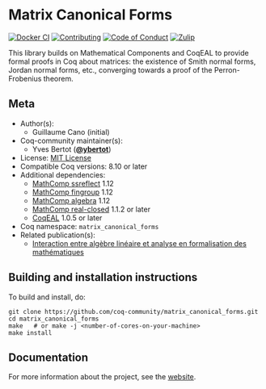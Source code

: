 <!---
This file was generated from `meta.yml`, please do not edit manually.
Follow the instructions on https://github.com/coq-community/templates to regenerate.
--->
# Matrix Canonical Forms

[![Docker CI][docker-action-shield]][docker-action-link]
[![Contributing][contributing-shield]][contributing-link]
[![Code of Conduct][conduct-shield]][conduct-link]
[![Zulip][zulip-shield]][zulip-link]

[docker-action-shield]: https://github.com/coq-community/matrix_canonical_forms/workflows/Docker%20CI/badge.svg?branch=master
[docker-action-link]: https://github.com/coq-community/matrix_canonical_forms/actions?query=workflow:"Docker%20CI"

[contributing-shield]: https://img.shields.io/badge/contributions-welcome-%23f7931e.svg
[contributing-link]: https://github.com/coq-community/manifesto/blob/master/CONTRIBUTING.md

[conduct-shield]: https://img.shields.io/badge/%E2%9D%A4-code%20of%20conduct-%23f15a24.svg
[conduct-link]: https://github.com/coq-community/manifesto/blob/master/CODE_OF_CONDUCT.md

[zulip-shield]: https://img.shields.io/badge/chat-on%20zulip-%23c1272d.svg
[zulip-link]: https://coq.zulipchat.com/#narrow/stream/237663-coq-community-devs.20.26.20users



This library builds on Mathematical Components and CoqEAL to provide formal
proofs in Coq about matrices: the existence of Smith normal forms, Jordan
normal forms, etc., converging towards a proof of the Perron-Frobenius theorem.

## Meta

- Author(s):
  - Guillaume Cano (initial)
- Coq-community maintainer(s):
  - Yves Bertot ([**@ybertot**](https://github.com/ybertot))
- License: [MIT License](LICENSE)
- Compatible Coq versions: 8.10 or later
- Additional dependencies:
  - [MathComp ssreflect](https://math-comp.github.io) 1.12
  - [MathComp fingroup](https://math-comp.github.io) 1.12
  - [MathComp algebra](https://math-comp.github.io) 1.12
  - [MathComp real-closed](https://math-comp.github.io) 1.1.2 or later
  - [CoqEAL](https://github.com/coq-community/coqeal) 1.0.5 or later
- Coq namespace: `matrix_canonical_forms`
- Related publication(s):
  - [Interaction entre algèbre linéaire et analyse en formalisation des mathématiques](https://tel.archives-ouvertes.fr/tel-00986283/) 

## Building and installation instructions

To build and install, do:

``` shell
git clone https://github.com/coq-community/matrix_canonical_forms.git
cd matrix_canonical_forms
make   # or make -j <number-of-cores-on-your-machine> 
make install
```

## Documentation

For more information about the project, see the
[website](https://www-sop.inria.fr/marelle/Guillaume.Cano/).
